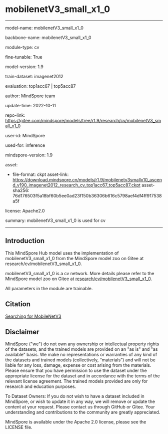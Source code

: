 # mobilenetV3_small_x1_0

---

model-name: mobilenetV3_small_x1_0

backbone-name: mobilenetV3_small_x1_0

module-type: cv

fine-tunable: True

model-version: 1.9

train-dataset: imagenet2012

evaluation: top1acc67 | top5acc87

author: MindSpore team

update-time: 2022-10-11

repo-link: <https://gitee.com/mindspore/models/tree/r1.9/research/cv/mobilenetV3_small_x1_0>

user-id: MindSpore

used-for: inference

mindspore-version: 1.9

asset:

-
    file-format: ckpt
    asset-link: <https://download.mindspore.cn/models/r1.9/mobilenetv3smallx10_ascend_v190_imagenet2012_research_cv_top1acc67_top5acc87.ckpt>
    asset-sha256: 76d176503f5a18bf60b5ee0ad23f150b36306b616c5798aef4df4ff917538a5f

license: Apache2.0

summary: mobilenetV3_small_x1_0 is used for cv

---

## Introduction

This MindSpore Hub model uses the implementation of mobilenetV3_small_x1_0 from the MindSpore model zoo on Gitee at research/cv/mobilenetV3_small_x1_0.

mobilenetV3_small_x1_0 is a cv network. More details please refer to the MindSpore model zoo on Gitee at [research/cv/mobilenetV3_small_x1_0](https://gitee.com/mindspore/models/blob/r1.9/research/cv/mobilenetV3_small_x1_0/README.md).

All parameters in the module are trainable.

## Citation

[Searching for MobileNetV3](https://arxiv.org/pdf/1905.02244.pdf)

## Disclaimer

MindSpore ("we") do not own any ownership or intellectual property rights of the datasets, and the trained models are provided on an "as is" and "as available" basis. We make no representations or warranties of any kind of the datasets and trained models (collectively, “materials”) and will not be liable for any loss, damage, expense or cost arising from the materials. Please ensure that you have permission to use the dataset under the appropriate license for the dataset and in accordance with the terms of the relevant license agreement. The trained models provided are only for research and education purposes.

To Dataset Owners: If you do not wish to have a dataset included in MindSpore, or wish to update it in any way, we will remove or update the content at your request. Please contact us through GitHub or Gitee. Your understanding and contributions to the community are greatly appreciated.

MindSpore is available under the Apache 2.0 license, please see the LICENSE file.
